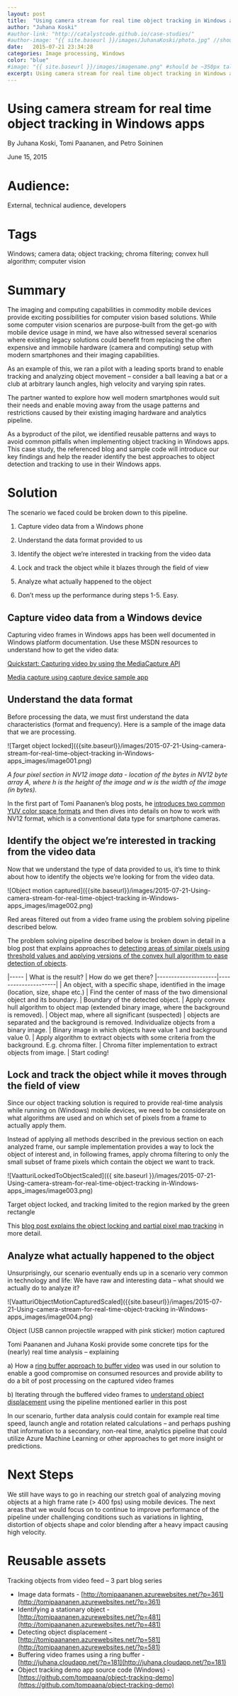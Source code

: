 ```yaml
---
layout: post
title:  "Using camera stream for real time object tracking in Windows apps"
author: "Juhana Koski"
#author-link: "http://catalystcode.github.io/case-studies/"
#author-image: "{{ site.baseurl }}/images/JuhanaKoski/photo.jpg" //should be square dimensions
date:   2015-07-21 23:34:28
categories: Image processing, Windows
color: "blue"
#image: "{{ site.baseurl }}/images/imagename.png" #should be ~350px tall
excerpt: Using camera stream for real time object tracking in Windows apps
---
```


# Using camera stream for real time object tracking in Windows apps

By Juhana Koski, Tomi Paananen, and Petro Soininen

June 15, 2015

# Audience:

External, technical audience, developers

# Tags

Windows; camera data; object tracking; chroma filtering; convex hull algorithm; computer vision

# Summary

The imaging and computing capabilities in commodity mobile devices provide exciting possibilities for computer vision based solutions. While some computer vision scenarios are purpose-built from the get-go with mobile device usage in mind, we have also witnessed several scenarios where existing legacy solutions could benefit from replacing the often expensive and immobile hardware (camera and computing) setup with modern smartphones and their imaging capabilities.

As an example of this, we ran a pilot with a leading sports brand to enable tracking and analyzing object movement – consider a ball leaving a bat or a club at arbitrary launch angles, high velocity and varying spin rates.

The partner wanted to explore how well modern smartphones would suit their needs and enable moving away from the usage patterns and restrictions caused by their existing imaging hardware and analytics pipeline.

As a byproduct of the pilot, we identified reusable patterns and ways to avoid common pitfalls when implementing object tracking in Windows apps. This case study, the referenced blog and sample code will introduce our key findings and help the reader identify the best approaches to object detection and tracking to use in their Windows apps. 

# Solution

The scenario we faced could be broken down to this pipeline.

1. Capture video data from a Windows phone

2. Understand the data format provided to us

3. Identify the object we’re interested in tracking from the video data

4. Lock and track the object while it blazes through the field of view

5. Analyze what actually happened to the object

6. Don’t mess up the performance during steps 1-5\. Easy.

## Capture video data from a Windows device

Capturing video frames in Windows apps has been well documented in Windows platform documentation. Use these MSDN resources to understand how to get the video data:

[Quickstart: Capturing video by using the MediaCapture API](https://msdn.microsoft.com/en-us/library/windows/apps/xaml/Dn642092)

[Media capture using capture device sample app](https://code.msdn.microsoft.com/windowsapps/Media-Capture-Sample-adf87622)

## Understand the data format

Before processing the data, we must first understand the data characteristics (format and frequency). Here is a sample of the image data that we are processing.

![Target object locked]({{site.baseurl}}/images/2015-07-21-Using-camera-stream-for-real-time-object-tracking in-Windows-apps_images/image001.png)

_A four pixel section in NV12 image data - location of the bytes in NV12 byte array A, where h is the height of the image and w is the width of the image (in bytes)._

In the first part of Tomi Paananen’s blog posts, he [introduces two common YUV color space formats](http://tomipaananen.azurewebsites.net/?p=361) and then dives into details on how to work with NV12 format, which is a conventional data type for smartphone cameras.

## Identify the object we’re interested in tracking from the video data

Now that we understand the type of data provided to us, it’s time to think about how to identify the objects we’re looking for from the video data.

![Object motion captured]({{site.baseurl}}/images/2015-07-21-Using-camera-stream-for-real-time-object-tracking in-Windows-apps_images/image002.png)

Red areas filtered out from a video frame using the problem solving pipeline described below.

The problem solving pipeline described below is broken down in detail in a blog post that explains approaches to [detecting areas of similar pixels using threshold values and applying versions of the convex hull algorithm to ease detection of objects](http://tomipaananen.azurewebsites.net/?p=481).

|-----
| What is the result? | How do we get there?
|---------------------|---------------------|
| An object, with a specific shape, identified in the image (location, size, shape etc.) | Find the center of mass of the two dimensional object and its boundary.
| Boundary of the detected object. | Apply convex hull algorithm to object map (extended binary image, where the background is removed).
| Object map, where all significant (suspected) | objects are separated and the background is removed.  Individualize objects from a binary image.
| Binary image in which objects have value 1 and background value 0. | Apply algorithm to extract objects with some criteria from the background. E.g. chroma filter.
| Chroma filter implementation to extract objects from image. | Start coding!


## Lock and track the object while it moves through the field of view

Since our object tracking solution is required to provide real-time analysis while running on (Windows) mobile devices, we need to be considerate on what algorithms are used and on which set of pixels from a frame to actually apply them.

Instead of applying all methods described in the previous section on each analyzed frame, our sample implementation provides a way to lock the object of interest and, in following frames, apply chroma filtering to only the small subset of frame pixels which contain the object we want to track.

![VaatturiLockedToObjectScaled]({{ site.baseurl }}/images/2015-07-21-Using-camera-stream-for-real-time-object-tracking in-Windows-apps_images/image003.png)

Target object locked, and tracking limited to the region marked by the green rectangle

This [blog post explains the object locking and partial pixel map tracking](http://tomipaananen.azurewebsites.net/?p=581) in more detail.

## Analyze what actually happened to the object

Unsurprisingly, our scenario eventually ends up in a scenario very common in technology and life: We have raw and interesting data – what should we actually do to analyze it?

![VaatturiObjectMotionCapturedScaled]({{site.baseurl}}/images/2015-07-21-Using-camera-stream-for-real-time-object-tracking in-Windows-apps_images/image004.png)

Object (USB cannon projectile wrapped with pink sticker) motion captured

Tomi Paananen and Juhana Koski provide some concrete tips for the (nearly) real time analysis – explaining

a) How a [ring buffer approach to buffer video](http://juhana.cloudapp.net/?p=181) was used in our solution to enable a good compromise on consumed resources and provide ability to do a bit of post processing on the captured video frames

b) Iterating through the buffered video frames to [understand object displacement](http://tomipaananen.azurewebsites.net/?p=581) using the pipeline mentioned earlier in this post

In our scenario, further data analysis could contain for example real time speed, launch angle and rotation related calculations – and perhaps pushing that information to a secondary, non-real time, analytics pipeline that could utilize Azure Machine Learning or other approaches to get more insight or predictions.

# Next Steps

We still have ways to go in reaching our stretch goal of analyzing moving objects at a high frame rate (> 400 fps) using mobile devices. The next areas that we would focus on to continue to improve performance of the pipeline under challenging conditions such as variations in lighting, distortion of objects shape and color blending after a heavy impact causing high velocity.

# Reusable assets

Tracking objects from video feed – 3 part blog series

- Image data formats - [http://tomipaananen.azurewebsites.net/?p=361](http://tomipaananen.azurewebsites.net/?p=361)
- Identifying a stationary object - [http://tomipaananen.azurewebsites.net/?p=481](http://tomipaananen.azurewebsites.net/?p=481)
- Detecting object displacement - [http://tomipaananen.azurewebsites.net/?p=581](http://tomipaananen.azurewebsites.net/?p=581)
- Buffering video frames using a ring buffer - [http://juhana.cloudapp.net/?p=181](http://juhana.cloudapp.net/?p=181)
- Object tracking demo app source code (Windows) - [https://github.com/tompaana/object-tracking-demo](https://github.com/tompaana/object-tracking-demo)
